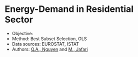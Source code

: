 # Energy-Demand in Residential Sector
- Objective: 
- Method: Best Subset Selection, OLS 
- Data sources: EUROSTAT, ISTAT
- Authors: [Q.A., Nguyen](https://github.com/jyanqa) and [M., Jafari](https://github.com/MOHAMMADHOSSEIN-JAFARI)
